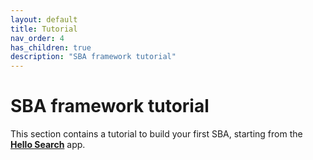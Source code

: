 ```yaml
---
layout: default
title: Tutorial
nav_order: 4
has_children: true
description: "SBA framework tutorial"
---
```


# SBA framework tutorial

This section contains a tutorial to build your first SBA, starting from the [**Hello Search**]({{site.baseurl}}/modules/hello-search/hello-search.html) app.